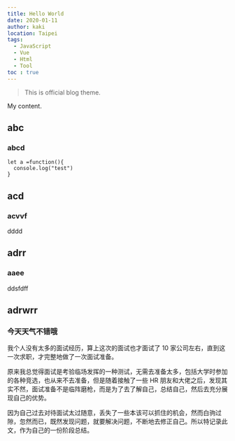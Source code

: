 ```yaml
---
title: Hello World
date: 2020-01-11
author: kaki
location: Taipei  
tags: 
  - JavaScript
  - Vue
  - Html
  - Tool
toc : true
---
```


> This is official blog theme.

My content.

## abc

### abcd

```JS
let a =function(){
  console.log("test")
}
```

## acd

### acvvf

dddd

## adrr

### aaee

ddsfdff

## adrwrr

### 今天天气不错哦

我个人没有太多的面试经历，算上这次的面试也才面试了 10 家公司左右，直到这一次求职，才完整地做了一次面试准备。

原来我总觉得面试是考验临场发挥的一种测试，无需去准备太多，包括大学时参加的各种竞选，也从来不去准备，但是随着接触了一些 HR 朋友和大佬之后，发现其实不然，面试准备不是临阵磨枪，而是为了去了解自己，总结自己，然后去充分展现自己的优势。

因为自己过去对待面试太过随意，丢失了一些本该可以抓住的机会，然而白驹过隙，忽然而已，既然发现问题，就要解决问题，不断地去修正自己。所以特记录此文，作为自己的一份阶段总结。

